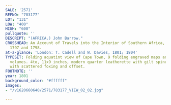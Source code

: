 ```yaml
---
SALE: '2571'
REFNO: "783177"
LOT: "131"
LOW: "400"
HIGH: "600"
pullquote: ''
DESCRIPT: "(AFRICA.) John Barrow."
CROSSHEAD: An Account of Travels into the Interior of Southern Africa, in the Years
  1797 and 1798.
at-a-glance: 'London: T. Cadell and W. Davies, 1801; 1804'
TYPESET: Folding aquatint view of Cape Town, 9 folding engraved maps and charts. 2
  volumes. 4to, 11x9 inches, modern quarter leatherette with gilt spine labels; plates
  with scattered foxing and offset.
FOOTNOTE: ''
year: 1801
background_color: "#ffffff"
images:
- "/v1620660640/2571/783177_VIEW_02_02.jpg"

---
```

